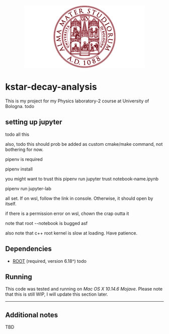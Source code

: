 <div align="center">
  <img alt="Alma Mater Studiorum Logo" src="assets/unibo-logo.png">
</div>

# kstar-decay-analysis
This is my project for my Physics laboratory-2 course at University of Bologna.
todo

## setting up jupyter
todo all this

also, todo this should prob be added as custom cmake/make command, not bothering
for now.

pipenv is required

pipenv install

you might want to trust this
pipenv run jupyter trust notebook-name.ipynb 

pipenv run jupyter-lab

all set. If on wsl, follow the link in console.
Otherwise, it should open by itself.


if there is a permission error on wsl, chown the crap outta it

note that root --notebook is bugged asf

also note that c++ root kernel is slow at loading. Have patience.


## Dependencies
- [ROOT](https://root.cern/) (required, version 6.18^)
todo

## Running
This code was tested and running on _Mac OS X 10.14.6 Mojave_.
Please note that this is still WIP, I will update this section later.

--------------------------------------------------------------------------------

## Additional notes
TBD
